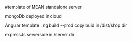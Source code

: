 #template of MEAN standalone server

mongoDb deployed in cloud

Angular template :
  ng build --prod 
  copy buid in /dist/shop dir
  
 expressJs serverside in /server dir
